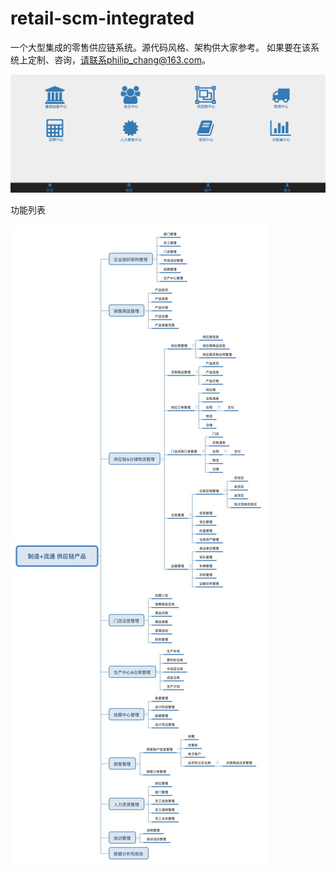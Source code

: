 # retail-scm-integrated
一个大型集成的零售供应链系统。源代码风格、架构供大家参考。
如果要在该系统上定制、咨询，请联系philip_chang@163.com。

![产品功能](/interface.png "Optional title")

功能列表

![功能列表](/scm.jpg "Optional title")


